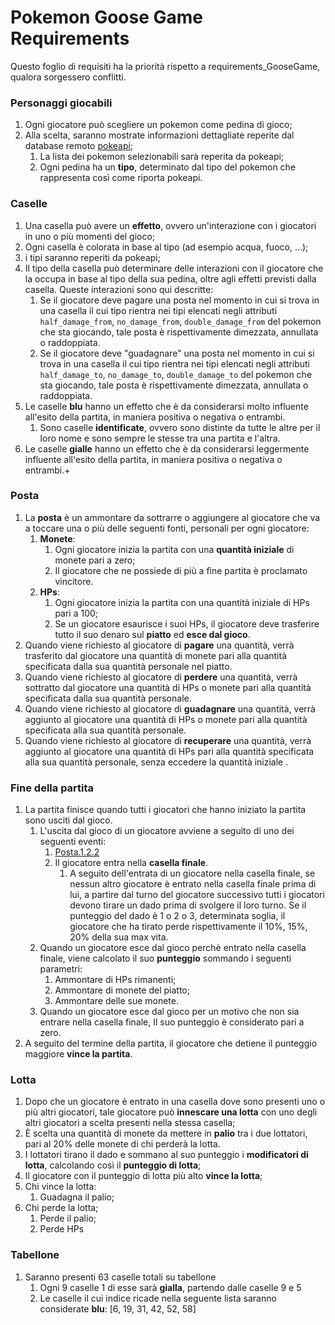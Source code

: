 # Pokemon Goose Game Requirements

Questo foglio di requisiti ha la priorità rispetto a requirements_GooseGame, qualora sorgessero conflitti.


### Personaggi giocabili
1. Ogni giocatore può scegliere un pokemon come pedina di gioco;
2. Alla scelta, saranno mostrate informazioni dettagliate reperite dal database remoto [pokeapi](https://pokeapi.co/);
	1. La lista dei pokemon selezionabili sarà reperita da pokeapi;
	2. Ogni pedina ha un **tipo**, determinato dal tipo del pokemon che rappresenta così come riporta pokeapi.

### Caselle

1. Una casella può avere un **effetto**, ovvero un'interazione con i giocatori in uno o più momenti del gioco;
2. Ogni casella è colorata in base al tipo (ad esempio acqua, fuoco, ...);
3. i tipi saranno reperiti da pokeapi;
4. Il tipo della casella può determinare delle interazioni con il giocatore che la occupa in base al tipo della sua pedina, oltre agli effetti previsti dalla casella. Queste interazioni sono qui descritte:
	1. Se il giocatore deve pagare una posta nel momento in cui si trova in una casella il cui tipo rientra nei tipi elencati negli attributi `half_damage_from`, `no_damage_from`, `double_damage_from` del pokemon che sta giocando, tale posta è rispettivamente dimezzata, annullata o raddoppiata.
	2. Se il giocatore deve "guadagnare" una posta nel momento in cui si trova in una casella il cui tipo rientra nei tipi elencati negli attributi `half_damage_to`, `no_damage_to`, `double_damage_to` del pokemon che sta giocando, tale posta è rispettivamente dimezzata, annullata o raddoppiata.
1. Le caselle **blu** hanno un effetto che è da considerarsi molto influente all'esito della partita, in maniera positiva o negativa o entrambi.
	1. Sono caselle **identificate**, ovvero sono distinte da tutte le altre per il loro nome e sono sempre le stesse tra una partita e l'altra.
1. Le caselle **gialle** hanno un effetto che è da considerarsi leggermente influente all'esito della partita, in maniera positiva o negativa o entrambi.+
	
### Posta 

1. La **posta** è un ammontare da sottrarre o aggiungere al giocatore che va a toccare una o più delle seguenti fonti, personali per ogni giocatore:
	1. **Monete**:
		1. Ogni giocatore inizia la partita con una **quantità iniziale** di monete pari a zero;
		1. Il giocatore che ne possiede di più a fine partita è proclamato vincitore.
	1. **HPs**:
		1. Ogni giocatore inizia la partita con una quantità iniziale di HPs pari a 100;
		1. Se un giocatore esaurisce i suoi HPs, il giocatore deve trasferire tutto il suo denaro sul **piatto** ed **esce dal gioco**. <div id=Posta.1.2.2>
2. Quando viene richiesto al giocatore di **pagare** una quantità, verrà trasferito dal giocatore una quantità di monete pari alla quantità specificata dalla sua quantità personale nel piatto.
3. Quando viene richiesto al giocatore di **perdere** una quantità, verrà sottratto dal giocatore una quantità di HPs o monete pari alla quantità specificata dalla sua quantità personale.
4. Quando viene richiesto al giocatore di **guadagnare** una quantità, verrà aggiunto al giocatore una quantità di HPs o monete pari alla quantità specificata alla sua quantità personale.
5. Quando viene richiesto al giocatore di **recuperare** una quantità, verrà aggiunto al giocatore una quantità di HPs pari alla quantità specificata alla sua quantità personale, senza eccedere la quantità iniziale .
		
### Fine della partita

1. La partita finisce quando tutti i giocatori che hanno iniziato la partita sono usciti dal gioco.
	1. L'uscita dal gioco di un giocatore avviene a seguito di uno dei seguenti eventi:
		1. [Posta.1.2.2](#Posta.1.2.2)
		2. Il giocatore entra nella **casella finale**.
			1. A seguito dell'entrata di un giocatore nella casella finale, se nessun altro giocatore è entrato nella casella finale prima di lui, a partire dal turno del giocatore successivo tutti i giocatori devono tirare un dado prima di svolgere il loro turno. Se il punteggio del dado è 1 o 2 o 3, determinata soglia, il giocatore che ha tirato perde rispettivamente il 10%, 15%, 20% della sua max vita.
	1. Quando un giocatore esce dal gioco perchè entrato nella casella finale, viene calcolato il suo **punteggio** sommando i seguenti parametri:
		1. Ammontare di HPs rimanenti;
		2. Ammontare di monete del piatto;
		3. Ammontare delle sue monete.
	2. Quando un giocatore esce dal gioco per un motivo che non sia entrare nella casella finale, Il suo punteggio è considerato pari a zero.
2. A seguito del termine della partita, il giocatore che detiene il punteggio maggiore **vince la partita**.

### Lotta

1. Dopo che un giocatore è entrato in una casella dove sono presenti uno o più altri giocatori, tale giocatore può **innescare una lotta** con uno degli altri giocatori a scelta presenti nella stessa casella;
2. È scelta una quantità di monete da mettere in **palio** tra i due lottatori, pari al 20% delle monete di chi perderà la lotta.
2. I lottatori tirano il dado e sommano al suo punteggio i **modificatori di lotta**, calcolando così il **punteggio di lotta**;
3. Il giocatore con il punteggio di lotta più alto **vince la lotta**;
4. Chi vince la lotta:
	1. Guadagna il palio;
5. Chi perde la lotta;
	1. Perde il palio;
	2. Perde HPs
	
### Tabellone

1. Saranno presenti 63 caselle totali su tabellone
	1. Ogni 9 caselle 1 di esse sarà **gialla**, partendo dalle caselle 9 e 5
	2. Le caselle il cui indice ricade nella seguente lista saranno considerate **blu**: [6, 19, 31, 42, 52, 58]
